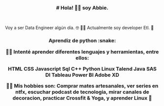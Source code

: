 
   <h3 align="center"># Hola! 👋🏼 soy Abbie.</h3>
</p>
<br />


Voy a ser Data Engineer algún día. 🤓
💪🏼 Actualmente soy developer Etl. 🦄
<h3 align="center">
Aprendiz de python :snake:

🕵️‍♀️ Intenté aprender diferentes lenguajes y herramientas, entre ellos:

HTML
CSS
Javascript
Sql
C++
Python
Linux
Talend
Java
SAS DI
Tableau
Power BI
Adobe XD




👩🏻 Mis hobbies son: Comprar mates artesanales, ver series en ntfx, escuchar podcast de tecnologia, mirar canales de decoracion, practicar Crossfit & Yoga, y aprender Linux 🤖


